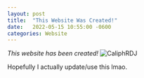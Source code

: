 ```yaml
---
layout: post
title:  "This Website Was Created!"
date:   2022-05-15 10:55:00 -0600
categories: Website
---
```


*This website has been created!*
![CaliphRDJ](https://media.discordapp.net/attachments/639853554970001463/975445138799210606/Screenshot_2022-04-29_213244.png "The tristeamer website is now real!!!")

Hopefully I actually update/use this lmao. 